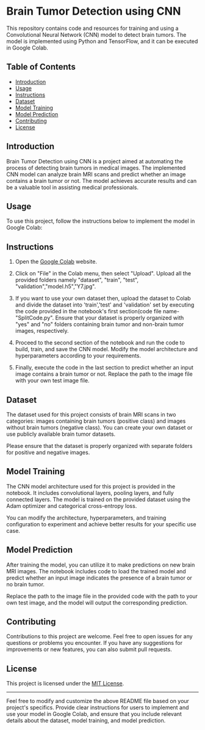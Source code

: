 # Brain Tumor Detection using CNN

This repository contains code and resources for training and using a Convolutional Neural Network (CNN) model to detect brain tumors. The model is implemented using Python and TensorFlow, and it can be executed in Google Colab.

## Table of Contents
- [Introduction](#introduction)
- [Usage](#usage)
- [Instructions](#instructions)
- [Dataset](#dataset)
- [Model Training](#model-training)
- [Model Prediction](#model-prediction)
- [Contributing](#contributing)
- [License](#license)

## Introduction
Brain Tumor Detection using CNN is a project aimed at automating the process of detecting brain tumors in medical images. The implemented CNN model can analyze brain MRI scans and predict whether an image contains a brain tumor or not. The model achieves accurate results and can be a valuable tool in assisting medical professionals.

## Usage
To use this project, follow the instructions below to implement the model in Google Colab:

## Instructions
1. Open the [Google Colab](https://colab.research.google.com/) website.

2. Click on "File" in the Colab menu, then select "Upload". Upload all the provided folders namely "dataset", "train", "test", "validation","model.h5","Y7.jpg".

3. If you want to use your own dataset then, upload the dataset to Colab and divide the dataset into 'train','test' and 'validation' set by executing the code provided in the notebook's first section(code file name- "SplitCode.py". Ensure that your dataset is properly organized with "yes" and "no" folders containing brain tumor and non-brain tumor images, respectively.

4. Proceed to the second section of the notebook and run the code to build, train, and save the CNN model. Modify the model architecture and hyperparameters according to your requirements.

6. Finally, execute the code in the last section to predict whether an input image contains a brain tumor or not. Replace the path to the image file with your own test image file.

## Dataset
The dataset used for this project consists of brain MRI scans in two categories: images containing brain tumors (positive class) and images without brain tumors (negative class). You can create your own dataset or use publicly available brain tumor datasets.

Please ensure that the dataset is properly organized with separate folders for positive and negative images.

## Model Training
The CNN model architecture used for this project is provided in the notebook. It includes convolutional layers, pooling layers, and fully connected layers. The model is trained on the provided dataset using the Adam optimizer and categorical cross-entropy loss.

You can modify the architecture, hyperparameters, and training configuration to experiment and achieve better results for your specific use case.

## Model Prediction
After training the model, you can utilize it to make predictions on new brain MRI images. The notebook includes code to load the trained model and predict whether an input image indicates the presence of a brain tumor or no brain tumor.

Replace the path to the image file in the provided code with the path to your own test image, and the model will output the corresponding prediction.

## Contributing
Contributions to this project are welcome. Feel free to open issues for any questions or problems you encounter. If you have any suggestions for improvements or new features, you can also submit pull requests.

## License
This project is licensed under the [MIT License](LICENSE).

---

Feel free to modify and customize the above README file based on your project's specifics. Provide clear instructions for users to implement and use your model in Google Colab, and ensure that you include relevant details about the dataset, model training, and model prediction.
